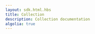 ```yaml
---
layout: sdk.html.hbs
title: Collection
description: Collection documentation
algolia: true
---
```


    